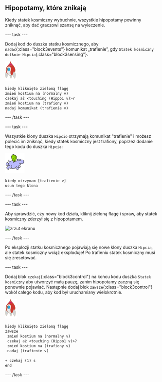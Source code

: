 ## Hipopotamy, które znikają

Kiedy statek kosmiczny wybuchnie, wszystkie hipopotamy powinny zniknąć, aby dać graczowi szansę na wyleczenie.

\--- task \---

Dodaj kod do duszka statku kosmicznego, aby `nadać`{:class="block3events"} komunikat „trafienie”, gdy `Statek kosmiczny dotknie Hipcia`{:class="block3sensing"}.

![duszek rakiety](images/rocket-sprite.png)

```blocks3
kiedy kliknięto zieloną flagę
zmień kostium na (normalny v)
czekaj aż <touching (Hippo1 v)>?
zmień kostium na (trafiony v)
nadaj komunikat (trafienie v)
```

\--- /task \---

\--- task \---

Wszystkie klony duszka `Hipcio` otrzymają komunikat "trafienie" i możesz polecić im zniknąć, kiedy statek kosmiczny jest trafiony, poprzez dodanie tego kodu do duszka `Hipcia`:

![duszek hipopotama](images/hippo-sprite.png)

```blocks3
kiedy otrzymam [trafienie v]
usuń tego klona
```

\--- /task \---

\--- task \---

Aby sprawdzić, czy nowy kod działa, kliknij zieloną flagę i spraw, aby statek kosmiczny zderzył się z hipopotamem.

![zrzut ekranu](images/invaders-hippo-collide.png)

\--- /task \---

Po eksplozji statku kosmicznego pojawiają się nowe klony duszka `Hipcia`, ale statek kosmiczny wciąż eksploduje! Po trafieniu statek kosmiczny musi się zresetować.

\--- task \---

Dodaj blok `czekaj`{:class="block3control"} na końcu kodu duszka `Statek kosmiczny` aby utworzyć małą pauzę, zanim hipopotamy zaczną się ponownie pojawiać. Następnie dodaj blok `zawsze`{:class="block3control"} wokół całego kodu, aby kod był uruchamiany wielokrotnie.

![duszek rakiety](images/rocket-sprite.png)

```blocks3
kiedy kliknięto zieloną flagę
zawsze 
 zmień kostium na (normalny v)
 czekaj aż <touching (Hippo1 v)>?
 zmień kostium na (trafiony v)
 nadaj (trafienie v)
 
+ czekaj (1) s
end
```

\--- /task \---